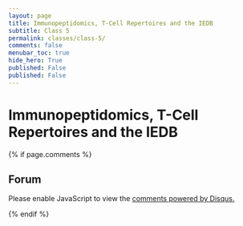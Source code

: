 ```yaml
---
layout: page
title: Immunopeptidomics, T-Cell Repertoires and the IEDB
subtitle: Class 5
permalink: classes/class-5/
comments: false
menubar_toc: true
hide_hero: True
published: False
published: False
---
```


# Immunopeptidomics, T-Cell Repertoires and the IEDB

{% if page.comments %}

## Forum

<div id="disqus_thread"></div>
<script>

    var disqus_config = function () {
      this.page.url = '{{ page.url | absolute_url }}';
      this.page.identifier = '{{ page.disqus_id }}';
    };

    (function() { // DON'T EDIT BELOW THIS LINE
    var d = document, s = d.createElement('script');
    s.src = 'https://inmunoinformatics.disqus.com/embed.js';
    s.setAttribute('data-timestamp', +new Date());
    (d.head || d.body).appendChild(s);
    })();

</script>
<noscript>Please enable JavaScript to view the <a href="https://disqus.com/?ref_noscript">comments powered by Disqus.</a></noscript>

<script id="dsq-count-scr" src="//inmunoinformatics.disqus.com/count.js" async></script>
{% endif %}